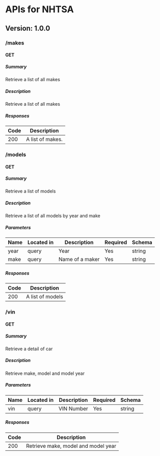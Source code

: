 # APIs for NHTSA
## Version: 1.0.0

### /makes

#### GET
##### Summary

Retrieve a list of all makes

##### Description

Retrieve a list  of all makes

##### Responses

| Code | Description |
| ---- | ----------- |
| 200 | A list of makes. |

### /models

#### GET
##### Summary

Retrieve a list of models

##### Description

Retrieve a list of all models by year and make

##### Parameters

| Name | Located in | Description | Required | Schema |
| ---- | ---------- | ----------- | -------- | ---- |
| year | query | Year | Yes | string |
| make | query | Name of a maker | Yes | string |

##### Responses

| Code | Description |
| ---- | ----------- |
| 200 | A list of models |

### /vin

#### GET
##### Summary

Retrieve a detail of car

##### Description

Retrieve make, model and model year

##### Parameters

| Name | Located in | Description | Required | Schema |
| ---- | ---------- | ----------- | -------- | ---- |
| vin | query | VIN Number | Yes | string |

##### Responses

| Code | Description |
| ---- | ----------- |
| 200 | Retrieve make, model and model year |
